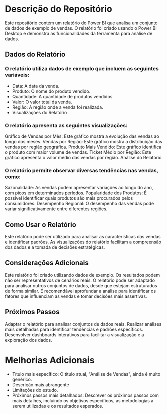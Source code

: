 
# Descrição do Repositório

Este repositório contém um relatório do Power BI que analisa um conjunto de dados de exemplo de vendas. O relatório foi criado usando o Power BI Desktop e demonstra as funcionalidades da ferramenta para análise de dados.

## Dados do Relatório

### O relatório utiliza dados de exemplo que incluem as seguintes variáveis:

- Data: A data da venda.
- Produto: O nome do produto vendido.
- Quantidade: A quantidade de produtos vendidos.
- Valor: O valor total da venda.
- Região: A região onde a venda foi realizada.
- Visualizações do Relatório

### O relatório apresenta as seguintes visualizações:

Gráfico de Vendas por Mês: Este gráfico mostra a evolução das vendas ao longo dos meses.
Vendas por Região: Este gráfico mostra a distribuição das vendas por região geográfica.
Produto Mais Vendido: Este gráfico identifica o produto com maior volume de vendas.
Ticket Médio por Região: Este gráfico apresenta o valor médio das vendas por região.
Análise do Relatório

### O relatório permite observar diversas tendências nas vendas, como:

Sazonalidade: As vendas podem apresentar variações ao longo do ano, com picos em determinados períodos.
Popularidade dos Produtos: É possível identificar quais produtos são mais procurados pelos consumidores.
Desempenho Regional: O desempenho das vendas pode variar significativamente entre diferentes regiões.

## Como Usar o Relatório

Este relatório pode ser utilizado para analisar as características das vendas e identificar padrões. As visualizações do relatório facilitam a compreensão dos dados e a tomada de decisões estratégicas.

## Considerações Adicionais

Este relatório foi criado utilizando dados de exemplo. Os resultados podem não ser representativos de cenários reais.
O relatório pode ser adaptado para analisar outros conjuntos de dados, desde que estejam estruturados de forma similar.
É recomendável aprofundar a análise para identificar os fatores que influenciam as vendas e tomar decisões mais assertivas.

## Próximos Passos

Adaptar o relatório para analisar conjuntos de dados reais.
Realizar análises mais detalhadas para identificar tendências e padrões específicos.
Desenvolver dashboards interativos para facilitar a visualização e a exploração dos dados.

# Melhorias Adicionais

- Título mais específico: O título atual, "Análise de Vendas", ainda é muito genérico.
- Descrição mais abrangente
- Limitações do estudo.
- Próximos passos mais detalhados: Descrever os próximos passos com mais detalhes, incluindo os objetivos específicos, as metodologias a serem utilizadas e os resultados esperados.
